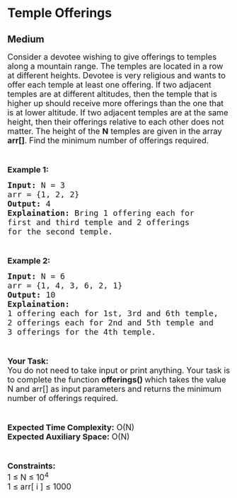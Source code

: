 # Temple Offerings
## Medium 
<div class="problem-statement">
                <p></p><p><span style="font-size:18px">Consider a devotee wishing to give offerings to temples along a mountain range. The temples are located in a row at different heights. Devotee is very religious and wants to offer each&nbsp;temple&nbsp;at least one offering. If two adjacent temples are at different altitudes, then the temple that is higher up should receive more offerings than the one that is at lower altitude. If two adjacent temples are at the same height, then their offerings relative to each other does not matter. The height of the <strong>N</strong> temples are given in the array <strong>arr[]</strong>. Find the minimum number of offerings required.</span></p>

<p>&nbsp;</p>

<p><strong><span style="font-size:18px">Example 1:</span></strong></p>

<pre style="position: relative;"><span style="font-size:18px"><strong>Input:</strong> N = 3
arr = {1, 2, 2}
<strong>Output:</strong> 4
<strong>Explaination:</strong> Bring 1 offering each for 
first and third temple and 2 offerings 
for the second temple.</span><div class="open_grepper_editor" title="Edit &amp; Save To Grepper"></div></pre>

<p>&nbsp;</p>

<p><strong><span style="font-size:18px">Example 2:</span></strong></p>

<pre style="position: relative;"><span style="font-size:18px"><strong>Input:</strong> N = 6
arr = {1, 4, 3, 6, 2, 1}
<strong>Output:</strong> 10
<strong>Explaination:</strong> 
1 offering each for 1st, 3rd and 6th temple, 
2 offerings each for 2nd and 5th temple and 
3 offerings for the 4th temple.</span><div class="open_grepper_editor" title="Edit &amp; Save To Grepper"></div></pre>

<p>&nbsp;</p>

<p><span style="font-size:18px"><strong>Your Task:</strong><br>
You do not need to take input or print anything. Your task is to complete the function <strong>offerings() </strong>which takes the value N and arr[] as input parameters and returns the minimum number of offerings required.</span></p>

<p>&nbsp;</p>

<p><span style="font-size:18px"><strong>Expected Time Complexity:</strong> O(N)<br>
<strong>Expected Auxiliary Space:</strong> O(N)</span></p>

<p>&nbsp;</p>

<p><span style="font-size:18px"><strong>Constraints:</strong><br>
1 ≤ N ≤ 10<sup>4</sup><br>
1 ≤ arr[ i ] ≤ 1000</span></p>
 <p></p>
            </div>